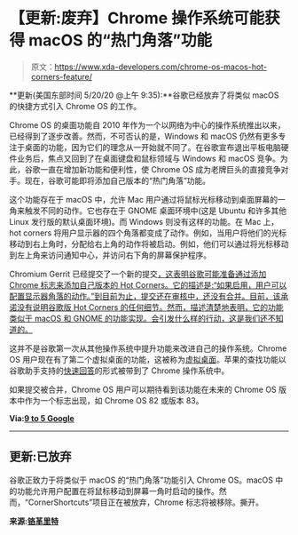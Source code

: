 # 【更新:废弃】Chrome 操作系统可能获得 macOS 的“热门角落”功能

> 原文：<https://www.xda-developers.com/chrome-os-macos-hot-corners-feature/>

**更新(美国东部时间 5/20/20 @上午 9:35):**谷歌已经放弃了将类似 macOS 的快捷方式引入 Chrome OS 的工作。

Chrome OS 的桌面功能自 2010 年作为一个以网络为中心的操作系统推出以来，已经得到了逐步改善。然而，不可否认的是，Windows 和 macOS 仍然有更多专注于桌面的功能，因为它们的理念从一开始就不同了。在谷歌宣布退出平板电脑硬件业务后，焦点又回到了在桌面键盘和鼠标领域与 Windows 和 macOS 竞争。为此，谷歌一直在增加新功能和便利性，使 Chrome OS 成为老牌巨头的直接竞争对手。现在，谷歌可能即将添加自己版本的“热门角落”功能。

这个功能存在于 macOS 中，允许 Mac 用户通过将鼠标光标移动到桌面屏幕的一角来触发不同的动作。它也存在于 GNOME 桌面环境中(这是 Ubuntu 和许多其他 Linux 发行版的默认桌面环境)。而 Windows 则没有这样的功能。在 Mac 上，hot corners 将用户显示器的四个角落都变成了动作。例如，当用户将他们的光标移动到右上角时，分配给右上角的动作将被启动。例如，他们可以通过将光标移动到左上角来访问通知中心，并访问右下角的屏幕保护程序。

Chromium Gerrit 已经提交了一个新的提交[，这表明谷歌可能准备通过添加 Chrome 标志来添加自己版本的 Hot Corners。它的描述是:“如果启用，用户可以配置显示器角落的动作。”到目前为止，提交还在审核中，还没有合并。目前，该承诺没有说明谷歌版 Hot Corners 的任何细节。然而，描述清楚地表明，它的功能类似于 macOS 和 GNOME 的功能实现。会引发什么样的行动，这是我们还不知道的。](https://chromium-review.googlesource.com/c/chromium/src/+/2044635)

这并不是谷歌第一次从其他操作系统中提升功能来改进自己的操作系统。Chrome OS 用户现在有了第二个虚拟桌面的功能，这被称为[虚拟桌面](https://www.xda-developers.com/chrome-os-78-virtual-desk-keyboard-shortcuts-click-to-call/)。苹果的查找功能以谷歌助手支持的[快速回答](https://www.xda-developers.com/quick-answers-chrome-os-available-canary-channel/)的形式被带到了 Chrome 操作系统中。

如果提交被合并，Chrome OS 用户可以期待看到该功能在未来的 Chrome OS 版本中作为一个标志出现，如 Chrome OS 82 或版本 83。

**Via:[9 to 5 Google](https://9to5google.com/2020/02/07/chrome-os-copy-hot-corners-from-macos/)**

* * *

## 更新:已放弃

谷歌正致力于将类似于 macOS 的“热门角落”功能引入 Chrome OS。macOS 中的功能允许用户配置在将鼠标移动到屏幕一角时启动的操作。然而，“CornerShortcuts”项目正在被放弃，Chrome 标志将被移除。撕开。

**来源:[铬革里特](https://chromium-review.googlesource.com/c/chromium/src/+/2208549)**